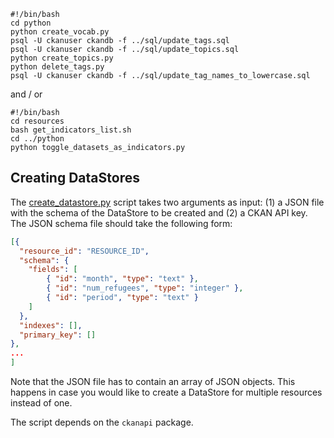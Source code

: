 ```
#!/bin/bash
cd python
python create_vocab.py
psql -U ckanuser ckandb -f ../sql/update_tags.sql
psql -U ckanuser ckandb -f ../sql/update_topics.sql
python create_topics.py
python delete_tags.py
psql -U ckanuser ckandb -f ../sql/update_tag_names_to_lowercase.sql
```
and / or

```
#!/bin/bash
cd resources
bash get_indicators_list.sh
cd ../python
python toggle_datasets_as_indicators.py
```


## Creating DataStores
The [create_datastore.py](python/create_datastore.py) script takes two arguments as input: (1) a JSON file with the schema of the DataStore to be created and (2) a CKAN API key. The JSON schema file should take the following form:

```json
[{
  "resource_id": "RESOURCE_ID",
  "schema": {
    "fields": [
        { "id": "month", "type": "text" }, 
        { "id": "num_refugees", "type": "integer" }, 
        { "id": "period", "type": "text" }
    ]
  },
  "indexes": [],
  "primary_key": []
},
...
]
```
Note that the JSON file has to contain an array of JSON objects. This happens in case you would like to create a DataStore for multiple resources instead of one.

The script depends on the `ckanapi` package.